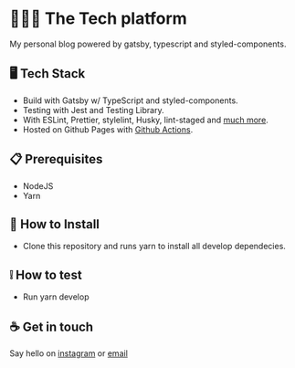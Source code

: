 # 👨🏿‍💻 The Tech platform

My personal blog powered by gatsby, typescript and styled-components.

## 🖥️ Tech Stack

- Build with Gatsby w/ TypeScript and styled-components.
- Testing with Jest and Testing Library.
- With ESLint, Prettier, stylelint, Husky, lint-staged and [much more](package.json).
- Hosted on Github Pages with [Github Actions](.github/workflows/blog.yml).

## :clipboard: Prerequisites

- NodeJS
- Yarn

## :floppy_disk: How to Install

- Clone this repository and runs yarn to install all develop dependecies.

## :grey_exclamation: How to test

- Run yarn develop

## :coffee: Get in touch

Say hello on [instagram](https://instagram.com/ptrickcesar) or [email](mailto:ptrickcsar@gmail.com)

